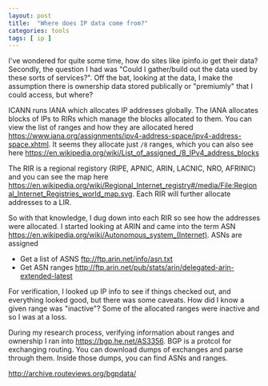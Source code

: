 ```yaml
---
layout: post
title:  "Where does IP data come from?"
categories: tools
tags: [ ip ]
---
```


I've wondered for quite some time, how do sites like ipinfo.io get their data? Secondly, the question I had was "Could I gather/build out the data used by these sorts of services?". Off the bat, looking at the data, I make the assumption there is ownership data stored publically or "premiumly" that I could access, but where?

ICANN runs IANA which allocates IP addresses globally. The IANA allocates blocks of IPs to RIRs which manage the blocks allocated to them. You can view the list of ranges and how they are allocated hered https://www.iana.org/assignments/ipv4-address-space/ipv4-address-space.xhtml. It seems they allocate just `/8` ranges, which you can also see here https://en.wikipedia.org/wiki/List_of_assigned_/8_IPv4_address_blocks

The RIR is a regional registory (RIPE, APNIC, ARIN, LACNIC, NRO, AFRINIC) and you can see the map here https://en.wikipedia.org/wiki/Regional_Internet_registry#/media/File:Regional_Internet_Registries_world_map.svg. Each RIR will further allocate addresses to a LIR.

So with that knowledge, I dug down into each RIR so see how the addresses were allocated. I started looking at ARIN and came into the term ASN 
https://en.wikipedia.org/wiki/Autonomous_system_(Internet). ASNs are assigned 

- Get a list of ASNS ftp://ftp.arin.net/info/asn.txt
- Get ASN ranges http://ftp.arin.net/pub/stats/arin/delegated-arin-extended-latest 

For verification, I looked up IP info to see if things checked out, and everything looked good, but there was some caveats. How did I know a given range was "inactive"? Some of the allocated ranges were inactive and so I was at a loss.

During my research process, verifying information about ranges and ownership I ran into https://bgp.he.net/AS3356. BGP is a protcol for exchanging routing. You can download dumps of exchanges and parse through them. Inside those dumps, you can find ASNs and ranges.

http://archive.routeviews.org/bgpdata/


